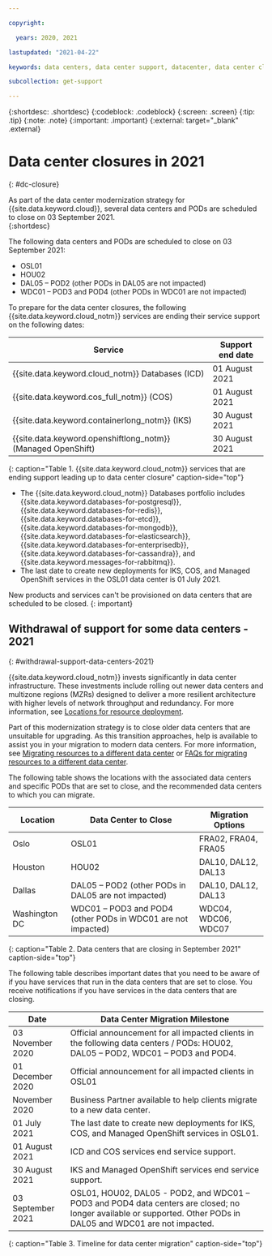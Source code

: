 ```yaml
---

copyright:

  years: 2020, 2021

lastupdated: "2021-04-22"

keywords: data centers, data center support, datacenter, data center closure

subcollection: get-support

---
```


{:shortdesc: .shortdesc}
{:codeblock: .codeblock}
{:screen: .screen}
{:tip: .tip}
{:note: .note}
{:important: .important}
{:external: target="_blank" .external}

# Data center closures in 2021
{: #dc-closure}

As part of the data center modernization strategy for {{site.data.keyword.cloud}}, several data centers and PODs are scheduled to close on 03 September 2021.  
{:shortdesc}

The following data centers and PODs are scheduled to close on 03 September 2021:
* OSL01
* HOU02
* DAL05 – POD2 (other PODs in DAL05 are not impacted)
* WDC01 – POD3 and POD4 (other PODs in WDC01 are not impacted)

To prepare for the data center closures, the following {{site.data.keyword.cloud_notm}} services are ending their service support on the following dates:  

| Service        | Support end date |
|----------------|---------------------------------|
| {{site.data.keyword.cloud_notm}} Databases (ICD) | 01 August 2021 |
| {{site.data.keyword.cos_full_notm}} (COS) | 01 August 2021 |
| {{site.data.keyword.containerlong_notm}} (IKS)  | 30 August 2021 |
| {{site.data.keyword.openshiftlong_notm}} (Managed OpenShift) | 30 August 2021 |
{: caption="Table 1. {{site.data.keyword.cloud_notm}} services that are ending support leading up to data center closure" caption-side="top"}

* The {{site.data.keyword.cloud_notm}} Databases portfolio includes {{site.data.keyword.databases-for-postgresql}}, {{site.data.keyword.databases-for-redis}}, {{site.data.keyword.databases-for-etcd}}, {{site.data.keyword.databases-for-mongodb}}, {{site.data.keyword.databases-for-elasticsearch}}, {{site.data.keyword.databases-for-enterprisedb}}, {{site.data.keyword.databases-for-cassandra}}, and {{site.data.keyword.messages-for-rabbitmq}}. 
* The last date to create new deployments for IKS, COS, and Managed OpenShift services in the OSL01 data center is 01 July 2021.

New products and services can't be provisioned on data centers that are scheduled to be closed. 
{: important}


## Withdrawal of support for some data centers - 2021
{: #withdrawal-support-data-centers-2021}

{{site.data.keyword.cloud_notm}} invests significantly in data center infrastructure. These investments include rolling out 
newer data centers and multizone regions (MZRs) designed to deliver a more resilient architecture with higher levels of 
network throughput and redundancy. For more information, see 
[Locations for resource deployment](/docs/overview?topic=overview-locations).

Part of this modernization strategy is to close older data centers that are unsuitable for upgrading. As this transition 
approaches, help is available to assist you in your migration to modern data centers. For more information, see 
[Migrating resources to a different data center](/docs/account?topic=account-migrate-data-center) or 
[FAQs for migrating resources to a different data center](/docs/account?topic=account-faqs-dc-closure).

The following table shows the locations with the associated data centers and specific PODs that are set to close, and the recommended data centers to which you can migrate.  

| Location      | Data Center to Close |  Migration Options  |
|---------------|----------------------|---------------------|
| Oslo          | OSL01                | FRA02, FRA04, FRA05 | 
| Houston       | HOU02                | DAL10, DAL12, DAL13 | 
| Dallas        | DAL05 – POD2 (other PODs in DAL05 are not impacted)  | DAL10, DAL12, DAL13  | 
| Washington DC | WDC01 – POD3 and POD4 (other PODs in WDC01 are not impacted) | WDC04, WDC06, WDC07 | 
{: caption="Table 2. Data centers that are closing in September 2021" caption-side="top"}

The following table describes important dates that you need to be aware of if you have services that run in the data centers 
that are set to close. You receive notifications if you have services in the data centers that are closing.

| Date           | Data Center Migration Milestone |
|----------------|---------------------------------|
| 03 November 2020 | Official announcement for all impacted clients in the following data centers / PODs: HOU02, DAL05 – POD2, WDC01 – POD3 and POD4. |
| 01 December 2020 | Official announcement for all impacted clients in OSL01 |
| November 2020    | Business Partner available to help clients migrate to a new data center. |
| 01 July 2021     | The last date to create new deployments for IKS, COS, and Managed OpenShift services in OSL01. |
| 01 August 2021   | ICD and COS services end service support. |
| 30 August 2021    | IKS and Managed OpenShift services end service support. |
| 03 September 2021 | OSL01, HOU02, DAL05 - POD2, and WDC01 – POD3 and POD4 data centers are closed; no longer available or supported. Other PODs in DAL05 and WDC01 are not impacted. |
{: caption="Table 3. Timeline for data center migration" caption-side="top"}




